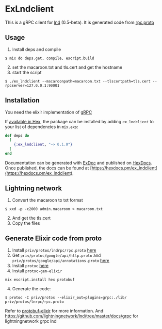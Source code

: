 # ExLndclient

This is a gRPC client for [lnd](https://github.com/lightningnetwork/lnd) (0.5-beta). It is generated code from [rpc.proto](https://github.com/lightningnetwork/lnd/blob/v0.5-beta/lnrpc/rpc.proto)

## Usage

1. Install deps and compile
```shell
$ mix do deps.get, compile, escript.build
```
2. set the macaroon.txt and tls.cert and get the hostname
3. start the script
```
$ ./ex_lndclient --macaroonpath=macaroon.txt --tlscertpath=tls.cert --rpcserver=127.0.0.1:90001
```

## Installation

You need the elixir implementation of [gRPC](https://github.com/tony612/grpc-elixir)

If [available in Hex](https://hex.pm/docs/publish), the package can be installed
by adding `ex_lndclient` to your list of dependencies in `mix.exs`:

```elixir
def deps do
  [
    {:ex_lndclient, "~> 0.1.0"}
  ]
end
```

Documentation can be generated with [ExDoc](https://github.com/elixir-lang/ex_doc)
and published on [HexDocs](https://hexdocs.pm). Once published, the docs can
be found at [https://hexdocs.pm/ex_lndclient](https://hexdocs.pm/ex_lndclient).

## Lightning network

1. Convert the macaroon to txt format
```shell
$ xxd -p -c2000 admin.macaroon > macaroon.txt
```
2. And get the tls.cert
3. Copy the files

## Generate Elixir code from proto
1. Install `priv/protos/lndrpc/rpc.proto` [here](https://github.com/lightningnetwork/lnd/blob/master/lnrpc/rpc.proto)
2. Get `priv/protos/google/api/http.proto`
and `priv/protos/google/api/annotations.proto` [here](https://github.com/googleapis/googleapis.git)
3. Install `protoc` [here](https://developers.google.com/protocol-buffers/docs/downloads)
4. Install `protoc-gen-elixir`
```
mix escript.install hex protobuf
```
4. Generate the code:
```shell
$ protoc -I priv/protos --elixir_out=plugins=grpc:./lib/ priv/protos/lnrpc/rpc.proto
```

Refer to [protobuf-elixir](https://github.com/tony612/protobuf-elixir#usage) for more information.
And https://github.com/lightningnetwork/lnd/tree/master/docs/grpc for lightningnetwork grpc lnd
